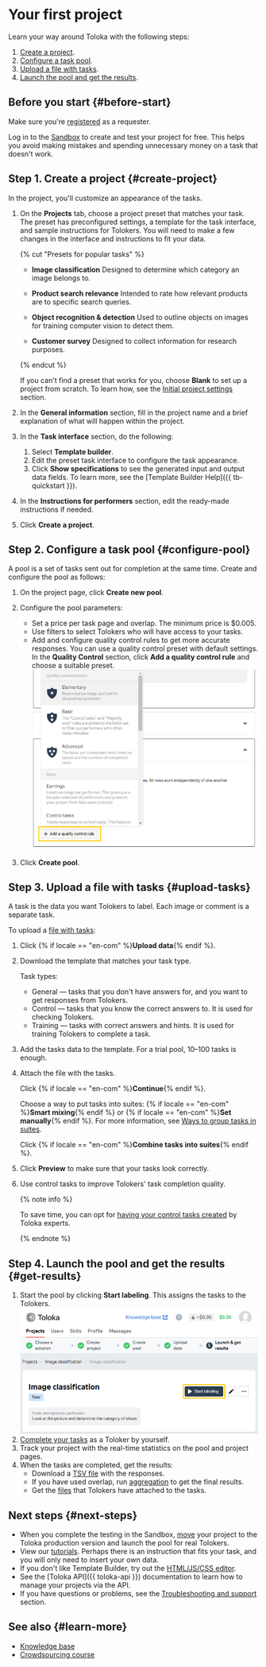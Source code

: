 # Your first project

Learn your way around Toloka with the following steps:

1. [Create a project](#create-project).
1. [Configure a task pool](#configure-pool).
1. [Upload a file with tasks](#upload-tasks).
1. [Launch the pool and get the results](#get-results).


## Before you start {#before-start}

Make sure you're [registered](access.md) as a requester.

Log in to the [Sandbox](sandbox.md) to create and test your project for free. This helps you avoid making mistakes and spending unnecessary money on a task that doesn't work.


## Step 1. Create a project {#create-project}

In the project, you'll customize an appearance of the tasks.

1. On the **Projects** tab, choose a project preset that matches your task. The preset has preconfigured settings, a template for the task interface, and sample instructions for Tolokers. You will need to make a few changes in the interface and instructions to fit your data.

    {% cut "Presets for popular tasks" %}

    - **Image classification**
    Designed to determine which category an image belongs to.

    - **Product search relevance**
    Intended to rate how relevant products are to specific search queries.

    - **Object recognition & detection**
    Used to outline objects on images for training computer vision to detect them.

    - **Customer survey**
    Designed to collect information for research purposes.
	
	{% endcut %}

    If you can't find a preset that works for you, choose **Blank** to set up a project from scratch. To learn how, see the [Initial project settings](project.md) section.

1. In the **General information** section, fill in the project name and a brief explanation of what will happen within the project.
1. In the **Task interface** section, do the following:
    1. Select **Template builder**.
    1. Edit the preset task interface to configure the task appearance.
    1. Click **Show specifications** to see the generated input and output data fields.
    To learn more, see the [Template Builder Help]({{ tb-quickstart }}).
1. In the **Instructions for performers** section, edit the ready-made instructions if needed.
1. Click **Create a project**.


## Step 2. Configure a task pool {#configure-pool}

A pool is a set of tasks sent out for completion at the same time. Create and configure the pool as follows:

1. On the project page, click **Create new pool**.
1. Configure the pool parameters:
    - Set a price per task page and overlap. The minimum price is $0.005.
    - Use filters to select Tolokers who will have access to your tasks.
    - Add and configure quality control rules to get more accurate responses. You can use a quality control preset with default settings. In the **Quality Control** section, click **Add a quality control rule** and choose a suitable preset. ![](../_images/first-project/quality-control-presets.png)

1. Click **Create pool**.


## Step 3. Upload a file with tasks {#upload-tasks}

A task is the data you want Tolokers to label. Each image or comment is a separate task.

To upload a [file with tasks](../../glossary.md#tsv-file-definition-ru):

1. Click {% if locale == "en-com" %}**Upload data**{% endif %}.
1. Download the template that matches your task type.

    Task types:

    - General — tasks that you don't have answers for, and you want to get responses from Tolokers.
    - Control — tasks that you know the correct answers to. It is used for checking Tolokers.
    - Training — tasks with correct answers and hints. It is used for training Tolokers to complete a task.

1. Add the tasks data to the template. For a trial pool, 10–100 tasks is enough.
1. Attach the file with the tasks.

    Click {% if locale == "en-com" %}**Continue**{% endif %}.

    Choose a way to put tasks into suites: {% if locale == "en-com" %}**Smart mixing**{% endif %} or {% if locale == "en-com" %}**Set manually**{% endif %}. For more information, see [Ways to group tasks in suites](distribute-tasks-by-pages.md).

    Click {% if locale == "en-com" %}**Combine tasks into suites**{% endif %}.

1. Click **Preview** to make sure that your tasks look correctly.

1. Use control tasks to improve Tolokers' task completion quality.

    {% note info %}

    To save time, you can opt for [having your control tasks created](task_markup.md) by Toloka experts.

    {% endnote %}



## Step 4. Launch the pool and get the results {#get-results}

1. Start the pool by clicking **Start labeling**. This assigns the tasks to the Tolokers. ![](../_images/first-project/start-pool.png)
1. [Complete your tasks](sandbox.md#self) as a Toloker by yourself.
1. Track your project with the real-time statistics on the pool and project pages.
1. When the tasks are completed, get the results:
    - Download a [TSV file](result-of-eval.md) with the responses.
    - If you have used overlap, run [aggregation](result-aggregation.md) to get the final results.
    - Get the [files](result-of-eval.md) that Tolokers have attached to the tasks.



## Next steps {#next-steps}

- When you complete the testing in the Sandbox, [move](sandbox.md#export) your project to the Toloka production version and launch the pool for real Tolokers.
- View our [tutorials](usecases.md). Perhaps there is an instruction that fits your task, and you will only need to insert your own data.
- If you don't like Template Builder, try out the [HTML/JS/CSS editor](spec.md).
- See the [Toloka API]({{ toloka-api }}) documentation to learn how to manage your projects via the API.
- If you have questions or problems, see the [Troubleshooting and support](../troubleshooting/troubleshooting.md) section.


## See also {#learn-more}

- [Knowledge base](https://toloka.ai/knowledgebase)
- [Crowdsourcing course](https://toloka.ai/academy/self-study-guide/)
